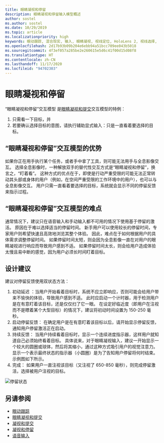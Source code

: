 ```yaml
---
title: 眼睛凝视和停留
description: 眼睛凝视和停留输入模型概述
author: sostel
ms.author: sostel
ms.date: 10/29/2019
ms.topic: article
ms.localizationpriority: high
keywords: 眼动跟踪, 混合现实, 输入, 眼睛凝视, 视线定位, HoloLens 2, 视线选择, 停留, 混合现实头戴显示设备, windows 混合现实头戴显示设备, 虚拟现实头戴显示设备, HoloLens, MRTK, 混合现实工具包, 设计
ms.openlocfilehash: 2d17b93b09b204e6ebb94a51bcc709ee043b5018
ms.sourcegitcommit: 4f3ef057a285be2e260615e5d6c41f00d15d08f8
ms.translationtype: HT
ms.contentlocale: zh-CN
ms.lasthandoff: 11/17/2020
ms.locfileid: "94702303"
---
```

# <a name="eye-gaze-and-dwell"></a>眼睛凝视和停留

“眼睛凝视和停留”交互模型  是[眼睛凝视和提交](gaze-and-commit.md)交互模型的特例：
1. 只需看一下目标，并 
2. 若要确认选择目标的意图，请执行辅助显式输入：只是一直看着要选择的目标。 

## <a name="advantages-of-the-eye-gaze-and-dwell-interaction-model"></a>“眼睛凝视和停留”交互模型的优势 
如果你正在用手执行某个任务，或者手中拿了工具，则可能无法用手与全息影像交互。
选择全息影像时，一种解放双手的替代性交互方式是“眼睛凝视和停留”，换言之，“盯着看”。  这种方式的优点在于，即使是行动严重受限的可能无法正常转动其头部或身体的用户（例如，在空间严重受限的工作环境中的用户），也可以与全息影像交互。
用户只需一直看着要选择的目标，系统就会显示不同的停留反馈来指示过程。


## <a name="challenges-of-the-eye-gaze-and-dwell-interaction-model"></a>“眼睛凝视和停留”交互模型的难点
通常情况下，建议只在语音输入和手动输入都不可用的情况下使用基于停留的激活。 原因在于难以选择适当的停留时间。 新手用户可以使用较长的停留时间，专家用户则希望快速且高效地浏览其整个体验。 因此，难点在于如何根据用户的具体需求调整停留时间。
如果停留时间太短，则会因为全息影像一直在对用户的眼睛凝视进行响应而导致用户感到不适。 如果停留时间太长，则会给用户造成体验太慢且易中断的感觉，因为用户必须长时间盯着目标。

## <a name="design-recommendations"></a>设计建议
建议对停留反馈使用双状态方法：
1. 初动延迟  ：当用户开始看着目标时，系统不应立即响应，否则可能会给用户带来不愉快的体验，导致用户感到不适。 此时应启动一个计时器，用于检测用户是在有意盯着该目标，还是仅仅扫了它一眼。
在设定好临近度（即用户在注视而不是瞟着某个大型目标）的情况下，建议将初动时间设置为 150-250 毫秒。  
2. 启动停留反馈：  在确定用户是在有意盯着该目标以后，请开始显示停留反馈，通知用户停留激活正在启动。 
3. 持续反馈：  当用户持续看着目标时，显示一个连续进度指示器，这样用户就知道自己必须始终看着目标。 具体说来，对于眼睛凝视输入，建议一开始显示一个较大的圆圈或球体，然后将其缩小，通过这种方式吸引用户的视觉注意力。  显示一个表示最终状态的指示器（小圆圈）是为了告知用户停留将何时结束。 示例图如下所示。 
4. 完成：  如果用户一直注视该目标（又注视了 650-850 毫秒），则完成停留激活，选择被用户注视的目标。

![停留状态](images/eyes_dwellstate_recommendation.png)<br>

## <a name="see-also"></a>另请参阅
* [眼动跟踪](eye-tracking.md)
* [眼睛凝视和提交](gaze-and-commit-eyes.md)
* [凝视和提交](gaze-and-commit.md)
* [凝视和停留](gaze-and-dwell.md)
* [语音输入](../out-of-scope/voice-design.md)
